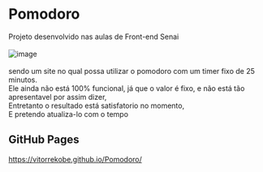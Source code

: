 # Pomodoro
Projeto desenvolvido nas aulas de Front-end Senai
<br><br>
![image](https://user-images.githubusercontent.com/98287250/209410861-152e525b-46bf-4b3f-8185-accacb07d8ff.png)
<br><br>
sendo um site no qual possa utilizar o pomodoro com um timer fixo de 25 minutos.
<br>
Ele ainda não está 100% funcional, já que o valor é fixo, e não está tão apresentavel por assim dizer, 
<br>
Entretanto o resultado está satisfatorio no momento,
<br>
E pretendo atualiza-lo com o tempo

## GitHub Pages 
https://vitorrekobe.github.io/Pomodoro/
